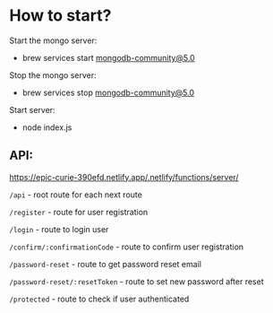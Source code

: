 # How to start?

Start the mongo server:

- brew services start mongodb-community@5.0

Stop the mongo server:

- brew services stop mongodb-community@5.0

Start server:

- node index.js

## API:

https://epic-curie-390efd.netlify.app/.netlify/functions/server/

`/api` - root route for each next route

`/register` - route for user registration

`/login` - route to login user

`/confirm/:confirmationCode` - route to confirm user registration

`/password-reset` - route to get password reset email

`/password-reset/:resetToken` - route to set new password after reset

`/protected` - route to check if user authenticated
